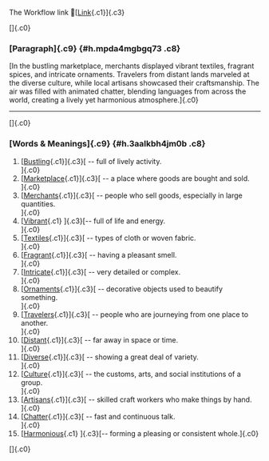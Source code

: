 The Workflow link
👏[[Link](https://www.google.com/url?q=http://www.google.com&sa=D&source=editors&ust=1758313059923188&usg=AOvVaw27SWxSm8DvxvGfH2uhtKot){.c1}]{.c3}

[]{.c0}

### [Paragraph]{.c9} {#h.mpda4mgbgq73 .c8}

[In the bustling marketplace, merchants displayed vibrant textiles,
fragrant spices, and intricate ornaments. Travelers from distant lands
marveled at the diverse culture, while local artisans showcased their
craftsmanship. The air was filled with animated chatter, blending
languages from across the world, creating a lively yet harmonious
atmosphere.]{.c0}

------------------------------------------------------------------------

[]{.c0}

### [Words & Meanings]{.c9} {#h.3aalkbh4jm0b .c8}

1.  [[Bustling](https://www.google.com/url?q=http://www.google.com&sa=D&source=editors&ust=1758313059926163&usg=AOvVaw3DNrsWs8KnZF_MbXjmJpd-){.c1}]{.c3}[ --
    full of lively activity.\
    ]{.c0}
2.  [[Marketplace](https://www.google.com/url?q=http://www.google.com&sa=D&source=editors&ust=1758313059926501&usg=AOvVaw0mjH1ktLe7BCRG1D6R38Ju){.c1}]{.c3}[ --
    a place where goods are bought and sold.\
    ]{.c0}
3.  [[Merchants](https://www.google.com/url?q=http://www.google.com&sa=D&source=editors&ust=1758313059926783&usg=AOvVaw2UyQPYPCdY1hxyAnW_IuB7){.c1}]{.c3}[ --
    people who sell goods, especially in large quantities.\
    ]{.c0}
4.  [[Vibrant](https://www.google.com/url?q=http://www.google.com&sa=D&source=editors&ust=1758313059927051&usg=AOvVaw1JhNtOtSim4EMjH5mEFrVi){.c1}
    ]{.c3}[-- full of life and energy.\
    ]{.c0}
5.  [[Textiles](https://www.google.com/url?q=http://www.google.com&sa=D&source=editors&ust=1758313059927274&usg=AOvVaw3bnVzwTYSWjSv8cyYsSzV1){.c1}]{.c3}[ --
    types of cloth or woven fabric.\
    ]{.c0}
6.  [[Fragrant](https://www.google.com/url?q=http://www.google.com&sa=D&source=editors&ust=1758313059927574&usg=AOvVaw38mmd4VVpDfL8q5u89NsBE){.c1}]{.c3}[ --
    having a pleasant smell.\
    ]{.c0}
7.  [[Intricate](https://www.google.com/url?q=http://www.google.com&sa=D&source=editors&ust=1758313059927893&usg=AOvVaw3wn5zRpkxz5wI_YHx39Fw_){.c1}]{.c3}[ --
    very detailed or complex.\
    ]{.c0}
8.  [[Ornaments](https://www.google.com/url?q=http://www.google.com&sa=D&source=editors&ust=1758313059928077&usg=AOvVaw3b_yX_x7lpuaoWxAjrnUGu){.c1}]{.c3}[ --
    decorative objects used to beautify something.\
    ]{.c0}
9.  [[Travelers](https://www.google.com/url?q=http://www.google.com&sa=D&source=editors&ust=1758313059928336&usg=AOvVaw3pN2jBVWW2X6zBx5aCgDmf){.c1}]{.c3}[ --
    people who are journeying from one place to another.\
    ]{.c0}
10. [[Distant](https://www.google.com/url?q=http://www.google.com&sa=D&source=editors&ust=1758313059928547&usg=AOvVaw162hBuIiGtSlWucaiSPs2M){.c1}]{.c3}[ --
    far away in space or time.\
    ]{.c0}
11. [[Diverse](https://www.google.com/url?q=http://www.google.com&sa=D&source=editors&ust=1758313059928733&usg=AOvVaw3Lpc0Dx3AUld2oxq7wZ9A2){.c1}]{.c3}[ --
    showing a great deal of variety.\
    ]{.c0}
12. [[Culture](https://www.google.com/url?q=http://www.google.com&sa=D&source=editors&ust=1758313059928949&usg=AOvVaw3jbwLmwGMtxxsNLUVz_Jup){.c1}]{.c3}[ --
    the customs, arts, and social institutions of a group.\
    ]{.c0}
13. [[Artisans](https://www.google.com/url?q=http://www.google.com&sa=D&source=editors&ust=1758313059929170&usg=AOvVaw3LrmQii2UL2kHtLcO6xF4w){.c1}]{.c3}[ --
    skilled craft workers who make things by hand.\
    ]{.c0}
14. [[Chatter](https://www.google.com/url?q=http://www.google.com&sa=D&source=editors&ust=1758313059929370&usg=AOvVaw06wYk_WNimJETxka01aodm){.c1}]{.c3}[ --
    fast and continuous talk.\
    ]{.c0}
15. [[Harmonious](https://www.google.com/url?q=http://www.google.com&sa=D&source=editors&ust=1758313059929541&usg=AOvVaw2Pjx4rvY3igRqdDKgBR667){.c1}
    ]{.c3}[-- forming a pleasing or consistent whole.]{.c0}

[]{.c0}
